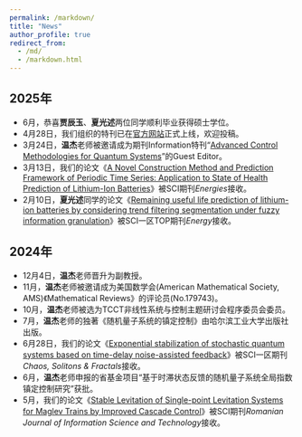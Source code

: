 ```yaml
---
permalink: /markdown/
title: "News"
author_profile: true
redirect_from: 
  - /md/
  - /markdown.html
---
```


## 2025年

* 6月，恭喜**贾辰玉**、**夏光述**两位同学顺利毕业获得硕士学位。
* 4月28日，我们组织的特刊已在[官方网站](https://www.mdpi.com/journal/information/special_issues/WH0YS8QM8K)正式上线，欢迎投稿。
* 3月24日，**温杰**老师被邀请成为期刊Information特刊“[Advanced Control Methodologies for Quantum Systems](https://www.mdpi.com/journal/information/special_issues/WH0YS8QM8K)”的Guest Editor。
* 3月13日，我们的论文《[A Novel Construction Method and Prediction Framework of Periodic Time Series: Application to State of Health Prediction of Lithium-Ion Batteries](https://doi.org/10.3390/en18061438)》被SCI期刊*Energies*接收。
* 2月10日，**夏光述**同学的论文《[Remaining useful life prediction of lithium-ion batteries by considering trend filtering segmentation under fuzzy information granulation](https://doi.org/10.1016/j.energy.2025.134810)》被SCI一区TOP期刊*Energy*接收。

## 2024年

* 12月4日，**温杰**老师晋升为副教授。
* 11月，**温杰**老师被邀请成为美国数学会(American Mathematical Society, AMS)《Mathematical Reviews》的评论员(No.179743)。
* 10月，**温杰**老师被选为TCCT非线性系统与控制主题研讨会程序委员会委员。
* 7月，**温杰**老师的独著《随机量子系统的镇定控制》由哈尔滨工业大学出版社出版。
* 6月28日，我们的论文《[Exponential stabilization of stochastic quantum systems based on time-delay noise-assisted feedback](https://doi.org/10.1016/j.chaos.2024.115228)》被SCI一区期刊*Chaos, Solitons & Fractals*接收。
* 6月，**温杰**老师申报的省基金项目“基于时滞状态反馈的随机量子系统全局指数镇定控制研究”获批。
* 5月，我们的论文《[Stable Levitation of Single-point Levitation Systems for Maglev Trains by Improved Cascade Control](https://doi.org/10.59277/ROMJIST.2024.3-4.08)》被SCI期刊*Romanian Journal of Information Science and Technology*接收。
